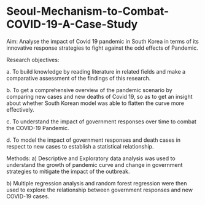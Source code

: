 # Seoul-Mechanism-to-Combat-COVID-19-A-Case-Study

Aim: Analyse the impact of Covid 19 pandemic in South Korea in terms of its innovative response strategies to fight against the odd effects of Pandemic.

Research objectives:

a. To build knowledge by reading literature in related fields and make a comparative  assessment of the findings of this research. 

b. To get a comprehensive overview of the pandemic scenario by comparing new cases and  new deaths of Covid 19, so as to get an insight about whether South Korean model was able to flatten the curve more effectively. 

c. To understand the impact of government responses over time to combat the COVID-19 Pandemic.

d. To model the impact of government responses and death cases in respect to new cases to 
establish a statistical relationship.

Methods: 
a) Descriptive and Exploratory data analysis was used to understand the growth of pandemic curve and change in government strategies to mitigate the impact of the 
outbreak. 

b) Multiple regression analysis and random forest regression were then used to explore the relationship between government responses and new COVID-19 cases. 
